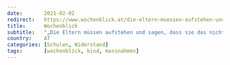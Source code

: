 ```yaml
---
date:       2021-02-02
redirect:   https://www.wochenblick.at/die-eltern-muessen-aufstehen-und-sagen-dass-sie-das-nicht-wollen/
title:      Wochenblick
subtitle:   "„Die Eltern müssen aufstehen und sagen, dass sie das nicht wollen“"
country:    AT
categories: [Schulen, Widerstand]
tags:       [wochenblick, kind, massnahmen]
---
```

